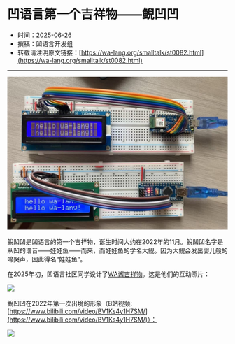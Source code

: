 # 凹语言第一个吉祥物——鲵凹凹

- 时间：2025-06-26
- 撰稿：凹语言开发组
- 转载请注明原文链接：[https://wa-lang.org/smalltalk/st0082.html](https://wa-lang.org/smalltalk/st0082.html)

---

![](/st0082-01.jpg)

鲵凹凹是凹语言的第一个吉祥物，诞生时间大约在2022年的11月。鲵凹凹名字是从凹的谐音——娃娃鱼——而来，而娃娃鱼的学名大鲵。因为大鲵会发出婴儿般的啼哭声，因此得名“娃娃鱼”。

在2025年初，凹语言社区同学设计了[WA酱吉祥物](https://wa-lang.org/smalltalk/st0069.html)。这是他们的互动照片：

![](/st0082-02.jpg)

鲵凹凹在2022年第一次出境的形象（B站视频: [https://www.bilibili.com/video/BV1Ks4y1H7SM/](https://www.bilibili.com/video/BV1Ks4y1H7SM/)）：

[![](/st0082-03.jpg)](https://www.bilibili.com/video/BV1Ks4y1H7SM/)
